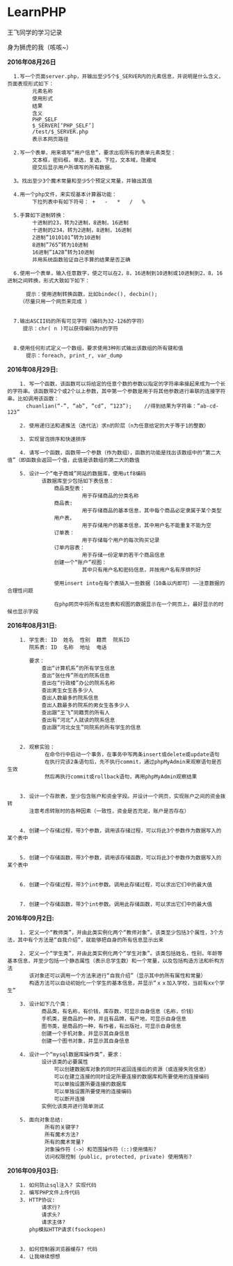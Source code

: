 # LearnPHP
王飞同学的学习记录

身为狮虎的我（咳咳~） 

**2016年08月26日**

      1.写一个页面server.php，并输出至少5个$_SERVER内的元素信息，并说明是什么含义，页面表现形式如下：
            元素名称
            使用形式
            结果
            含义
            PHP_SELF
            $_SERVER[‘PHP_SELF’]
            /test/$_SERVER.php
            表示本网页路径
    
      2.写一个表单，用来填写“用户信息”，要求出现所有的表单元素类型：
            文本框，密码框，单选，复选，下拉，文本域，隐藏域
            提交后显示用户所填写的所有数据。
    
      3。找出至少3个魔术常量和至少5个预定义常量，并输出其值
    
      4.用一个php文件，来实现基本计算器功能：
            下拉列表中有如下符号： +   -   *   /   %
      
      5.手算如下进制转换：
            十进制的23，转为2进制，8进制，16进制
            十进制的234，转为2进制，8进制，16进制
            2进制”1010101”转为10进制
            8进制”765”转为10进制
            16进制”1A2B”转为10进制
            并用系统函数验证自己手算的结果是否正确
    
      6.使用一个表单，输入任意数字，使之可以在2，8，16进制到10进制或10进制到2，8，16进制之间转换，形式大致如下如下：
    
          提示：使用进制转换函数，比如bindec(), decbin();
        （尽量只用一个网页来完成 ）
    
    
      7.输出ASCII码的所有可见字符（编码为32-126的字符）
         提示：chr( n )可以获得编码为n的字符
    
    
      8.使用任何形式定义一个数组，要求使用3种形式输出该数组的所有键和值
          提示：foreach, print_r, var_dump
          


**2016年08月29日:**

        1. 写一个函数，该函数可以将给定的任意个数的参数以指定的字符串串接起来成为一个长的字符串。该函数带2个或2个以上参数，其中第一个参数是用于将其他参数进行串联的连接字符串。比如调用该函数：
          chuanlian(“-”, “ab”, “cd”, “123”);	//得到结果为字符串：”ab-cd-123”
          
        2. 使用递归法和递推法（迭代法）求n的阶层（n为任意给定的大于等于1的整数）
        
        3. 实现冒泡排序和快速排序
        
        4. 请写一个函数，函数带一个参数（作为数组），函数的功能是找出该数组中的“第二大值”（即函数会返回一个值，此值是该数组的第二大的数值

        5. 设计一个“电子商城”网站的数据库，使用utf8编码
               该数据库至少包括如下表信息：
                   商品类型表：         
                            用于存储商品的分类名称
                   商品表:             
                            用于存储商品的基本信息，其中每个商品必定隶属于某个类型
                   用户表，            
                            用于存储用户的基本信息，其中用户名不能重复不能为空
                   订单表：             
                            用于存储每个用户的每次购买记录
                   订单内容表：           
                            用于存储一份定单的若干个商品信息
                   创建一个“账户”视图：  
                            其中只有用户名和密码信息，并按用户名有序排列好
                            
                   使用insert into在每个表插入一些数据（10条以内即可）——注意数据的合理性问题
                 
                   在php网页中将所有这些表和视图的数据显示在一个网页上，最好显示的时候也显示字段
                   
                   
**2016年08月31日:**

        1. 学生表: ID  姓名  性别  籍贯  院系ID
           院系表: ID  名称  地址  电话
           
           要求：
               查出“计算机系”的所有学生信息
               查出“张仕传”所在的院系信息
               查出在“行政楼”办公的院系名称
               查出男生女生各多少人
               查出人数最多的院系信息
               查出人数最多的院系的男女生各多少人
               查出跟“王飞”同籍贯的所有人
               查出有“河北”人就读的院系信息
               查出跟“河北女生”同院系的所有学生的信息
           
               
        2. 观察实验：
                在命令行中启动一个事务，在事务中写两条insert或delete或update语句
                在执行完该2条语句后，先不执行commit，通过phpMyAdmin来观察语句是否生效
                然后再执行commit或rollback语句，再用phpMyAdmin观察结果


        3. 设计一个存款表，至少包含账户和资金字段。并设计一个网页，实现账户之间的资金拨转
           注意考虑转账时的各种因素（一致性，资金是否充足，账户是否存在）
           
           
        4. 创建一个存储过程，带3个参数，调用该存储过程，可以将此3个参数作为数据写入的某个表中
        
        
        5. 创建一个存储函数，带3个参数，调用该存储函数，可以将此3个参数作为数据写入的某个表中
        
        
        6. 创建一个存储过程，带3个int参数。调用此存储过程，可以求出它们中的最大值
        
        
        7. 创建一个存储函数，带3个int参数。调用此存储函数，可以求出它们中的最大值
        
    
**2016年09月2日:**

        1. 定义一个“教师类”，并由此类实例化两个“教师对象”。该类至少包括3个属性，3个方法，其中有个方法是“自我介绍”，就能够把自身的所有信息显示出来
        
        2. 定义一个“学生类”，并由此类实例化两个“学生对象”。该类包括姓名，性别，年龄等基本信息，并至少包括一个静态属性（表示总学生数）和一个常量，以及包括构造方法和析构方法
           该对象还可以调用一个方法来进行“自我介绍”（显示其中的所有属性和常量）
           构造方法可以自动初始化一个学生的基本信息，并显示“ｘｘ加入学校，当前有xx个学生”
           
        3. 设计如下几个类：
               商品类，有名称，有价钱，库存数，可显示自身信息（名称，价钱）
               手机类，是商品的一种，并且有品牌，有产地，可显示自身信息
               图书类，是商品的一种，有作者，有出版社，可显示自身信息
               创建一个手机对象，并显示其自身信息
               创建一个图书对象，并显示其自身信息
               
        4. 设计一个“mysql数据库操作类”，要求：
               设计该类的必要属性
                   可以创建数据库对象的同时并返回连接后的资源（或连接失败信息）
                   可以在建立连接的同时设定所要连接的数据库和所要使用的连接编码
                   可以单独设置所要连接的数据库
                   可以单独设置所要使用的连接编码
                   可以断开连接
               实例化该类并进行简单测试
               
        5. 面向对象总结:
                所有的关键字?
                所有魔术方法?
                所有的魔术常量?
                对象操作符（->）和范围操作符（::)使用情形?
                访问权限控制（public, protected, private) 使用情形?
                
                
**2016年09月03日:**

        1. 如何防止sql注入? 实现代码
        2. 编写PHP文件上传代码
        3. HTTP协议:
               请求行?
               请求头?
               请求主体?
           php模拟HTTP请求(fsockopen)
           
           
        3. 如何控制器浏览器缓存? 代码
        4. 让我继续想想